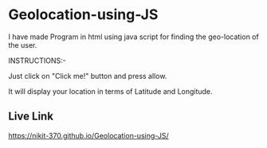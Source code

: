 # Geolocation-using-JS

I have made Program in html using java script for finding the geo-location of the user.

INSTRUCTIONS:-

Just click on "Click me!" button and press allow.

It will display your location in terms of Latitude and Longitude. 

## Live Link
https://nikit-370.github.io/Geolocation-using-JS/
